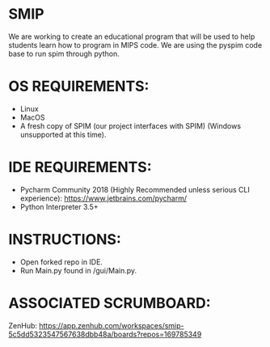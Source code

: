 # SMIP

We are working to create an educational program that will be used to help students learn how to program in MIPS code. We are using the pyspim code base to run spim through python.

# OS REQUIREMENTS:
- Linux
- MacOS
- A fresh copy of SPIM (our project interfaces with SPIM)
(Windows unsupported at this time).

# IDE REQUIREMENTS:
- Pycharm Community 2018 (Highly Recommended unless serious CLI experience): https://www.jetbrains.com/pycharm/
- Python Interpreter 3.5+

# INSTRUCTIONS:
- Open forked repo in IDE.
- Run Main.py found in /gui/Main.py.

# ASSOCIATED SCRUMBOARD:
ZenHub: https://app.zenhub.com/workspaces/smip-5c5dd5323547567638dbb48a/boards?repos=169785349
